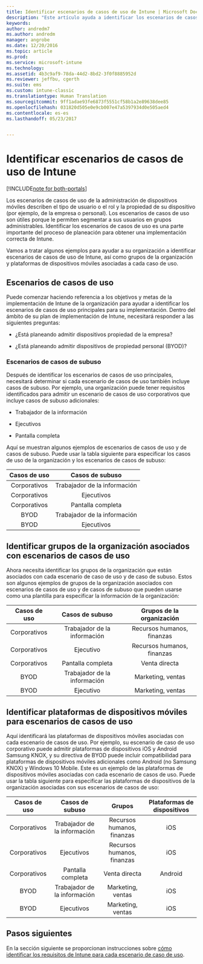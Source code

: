 ```yaml
---
title: Identificar escenarios de casos de uso de Intune | Microsoft Docs
description: "Este artículo ayuda a identificar los escenarios de casos de subuso y de casos de uso de Intune para una implementación solo en la nube de Microsoft Intune."
keywords: 
author: andredm7
ms.author: andredm
manager: angrobe
ms.date: 12/20/2016
ms.topic: article
ms.prod: 
ms.service: microsoft-intune
ms.technology: 
ms.assetid: 4b3c9af9-78da-44d2-8bd2-3f0f8885952d
ms.reviewer: jeffbu, cgerth
ms.suite: ems
ms.custom: intune-classic
ms.translationtype: Human Translation
ms.sourcegitcommit: 9ff1adae93fe6873f5551cf58b1a2e89638dee85
ms.openlocfilehash: 031820d505e0e9cb007e47a5397934d0e505aed4
ms.contentlocale: es-es
ms.lasthandoff: 05/23/2017


---
```


# <a name="identify-intune-use-case-scenarios"></a>Identificar escenarios de casos de uso de Intune

[!INCLUDE[note for both-portals](../includes/note-for-both-portals.md)]

Los escenarios de casos de uso de la administración de dispositivos móviles describen el tipo de usuario o el rol y la propiedad de su dispositivo (por ejemplo, de la empresa o personal). Los escenarios de casos de uso son útiles porque le permiten segmentar a sus usuarios en grupos administrables. Identificar los escenarios de casos de uso es una parte importante del proceso de planeación para obtener una implementación correcta de Intune.

Vamos a tratar algunos ejemplos para ayudar a su organización a identificar escenarios de casos de uso de Intune, así como grupos de la organización y plataformas de dispositivos móviles asociadas a cada caso de uso.

## <a name="use-case-scenarios"></a>Escenarios de casos de uso

Puede comenzar haciendo referencia a los objetivos y metas de la implementación de Intune de la organización para ayudar a identificar los escenarios de casos de uso principales para su implementación. Dentro del ámbito de su plan de implementación de Intune, necesitará responder a las siguientes preguntas:

-   ¿Está planeando admitir dispositivos propiedad de la empresa?

-   ¿Está planeando admitir dispositivos de propiedad personal (BYOD)?

### <a name="sub-use-case-scenarios"></a>Escenarios de casos de subuso

Después de identificar los escenarios de casos de uso principales, necesitará determinar si cada escenario de casos de uso también incluye casos de subuso. Por ejemplo, una organización puede tener requisitos identificados para admitir un escenario de casos de uso corporativos que incluye casos de subuso adicionales:

-   Trabajador de la información

-   Ejecutivos

-   Pantalla completa

Aquí se muestran algunos ejemplos de escenarios de casos de uso y de casos de subuso. Puede usar la tabla siguiente para especificar los casos de uso de la organización y los escenarios de casos de subuso:

| **Casos de uso** | **Casos de subuso** |
|:---:|:---:|
| Corporativos | Trabajador de la información |              
| Corporativos | Ejecutivos |           
| Corporativos | Pantalla completa |
| BYOD | Trabajador de la información |           
| BYOD | Ejecutivos |

## <a name="identify-organizational-groups-associated-with-use-case-scenarios"></a>Identificar grupos de la organización asociados con escenarios de casos de uso

Ahora necesita identificar los grupos de la organización que están asociados con cada escenario de caso de uso y de caso de subuso. Estos son algunos ejemplos de grupos de la organización asociados con escenarios de casos de uso y de casos de subuso que pueden usarse como una plantilla para especificar la información de la organización:

| **Casos de uso** | **Casos de subuso** | **Grupos de la organización** |
|:---:|:---:|:---:|
| Corporativos | Trabajador de la información | Recursos humanos, finanzas |               
| Corporativos | Ejecutivo | Recursos humanos, finanzas |            
| Corporativos | Pantalla completa | Venta directa |
| BYOD | Trabajador de la información | Marketing, ventas |            
| BYOD | Ejecutivo | Marketing, ventas |

## <a name="identify-mobile-device-platforms-for-use-case-scenarios"></a>Identificar plataformas de dispositivos móviles para escenarios de casos de uso

Aquí identificará las plataformas de dispositivos móviles asociadas con cada escenario de casos de uso. Por ejemplo, su escenario de caso de uso corporativo puede admitir plataformas de dispositivos iOS y Android Samsung KNOX, y su directiva de BYOD puede incluir compatibilidad para plataformas de dispositivos móviles adicionales como Android (no Samsung KNOX) y Windows 10 Mobile. Este es un ejemplo de las plataformas de dispositivos móviles asociadas con cada escenario de casos de uso. Puede usar la tabla siguiente para especificar las plataformas de dispositivos de la organización asociadas con sus escenarios de casos de uso:

| **Casos de uso** | **Casos de subuso** | **Grupos** | **Plataformas de dispositivos** |   
|:---:|:---:|:---:|:---:|
| Corporativos | Trabajador de la información | Recursos humanos, finanzas | iOS |                                                           
| Corporativos | Ejecutivos | Recursos humanos, finanzas | iOS |                                                           
| Corporativos | Pantalla completa | Venta directa | Android |
| BYOD | Trabajador de la información | Marketing, ventas | iOS |                                                           
| BYOD | Ejecutivos | Marketing, ventas | iOS |

## <a name="next-steps"></a>Pasos siguientes

En la sección siguiente se proporcionan instrucciones sobre [cómo identificar los requisitos de Intune para cada escenario de caso de uso](section-3-determine-use-case-requirements.md).

